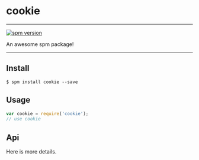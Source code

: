 # cookie

---

[![spm version](http://spmjs.io/badge/cookie)](http://spmjs.io/package/cookie)

An awesome spm package!

---

## Install

```
$ spm install cookie --save
```

## Usage

```js
var cookie = require('cookie');
// use cookie
```

## Api

Here is more details.

